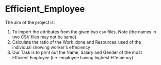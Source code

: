 # Efficient_Employee

The aim of the project is:
1. To import the attributes from the given two csv files, Note (the names in two CSV files may not be same)
2. Calculate the ratio of the Work_done and Resources_used of the individual showing worker's effeciency
3. Our Task is to print out the Name, Salary and Gender of the most Efficient Employee (i.e. employee having highest Effeciency)

